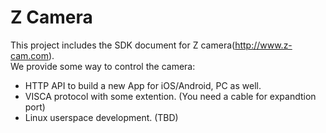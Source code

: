 # Z Camera
This project includes the SDK document for Z camera(http://www.z-cam.com).<br>
We provide some way to control the camera:
  * HTTP API to build a new App for iOS/Android, PC as well.
  * VISCA protocol with some extention. (You need a cable for expandtion port)
  * Linux userspace development. (TBD)

